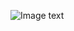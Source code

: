 ![Image text](https://cdn.discordapp.com/attachments/949197864100331610/980519446298894356/unknown.png)
